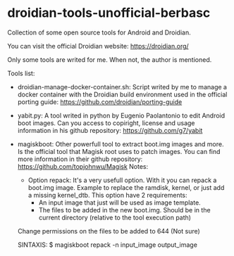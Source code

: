 # droidian-tools-unofficial-berbasc
Collection of some open source tools for Android and Droidian.

You can visit the official Droidian website:
https://droidian.org/

Only some tools are writed for me. When not, the author is mentioned.

Tools list:
 - droidian-manage-docker-container.sh:
   Script writed by me to manage a docker container with the Droidian build environment used in the official porting guide:
   https://github.com/droidian/porting-guide


 - yabit.py:
   A tool writed in python by Eugenio Paolantonio to edit Android boot images.
   Can you access to copiright, license and usage information in his github repository:
   https://github.com/g7/yabit


 - magiskboot:
   Other powerfull tool to extract boot.img images and more.
   Is the official tool that Magisk root uses to patch images.
   You can find more information in their github repository:
   https://github.com/topjohnwu/Magisk
   Notes:
   - Option repack:
     It's a very usefull option. With it you can repack a boot.img image. Example to replace the ramdisk, kernel, or just add a missing kernel_dtb.
     This option have 2 requirements:
     - An input image that just will be used as image template.
     - The files to be added in the new boot.img. Should be in the current directory (relative to the tool execution path)
  
   Change permissions on the files to be added to 644 (Not sure) 

     SINTAXIS:
     $ magiskboot repack -n input_image output_image
